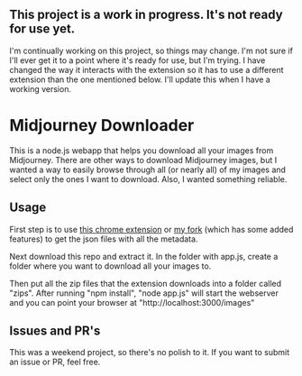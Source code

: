 ## This project is a work in progress. It's not ready for use yet.
I'm continually working on this project, so things may change. I'm not sure if I'll ever get it to a point where it's ready for use, but I'm trying. I have changed the way it interacts with the extension so it has to use a different extension than the one mentioned below. I'll update this when I have a working version.

# Midjourney Downloader
This is a node.js webapp that helps you download all your images from Midjourney. There are other ways to download Midjourney images, but I wanted a way to easily browse through all (or nearly all) of my images and select only the ones I want to download. Also, I wanted something reliable. 

## Usage

First step is to use [this chrome extension](https://github.com/andrewmcdan/midjourney-archive-chrome-extension) or [my fork](https://github.com/andrewmcdan/midjourney-archive-chrome-extension) (which has some added features) to get the json files with all the metadata.

Next download this repo and extract it. In the folder with app.js, create a folder where you want to download all your images to.

Then put all the zip files that the extension downloads into a folder called "zips". After running "npm install", "node app.js" will start the webserver and you can point your browser at "http://localhost:3000/images"

## Issues and PR's

This was a weekend project, so there's no polish to it. If you want to submit an issue or PR, feel free. 

